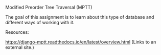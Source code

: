 Modified Preorder Tree Traversal (MPTT)

The goal of this assignment is to learn about this type of database and different ways of working with it. 

Resources:

https://django-mptt.readthedocs.io/en/latest/overview.html (Links to an external site.)

